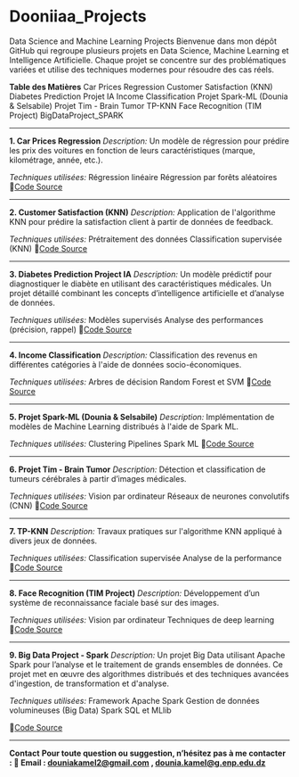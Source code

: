 # Dooniiaa_Projects
Data Science and Machine Learning Projects
Bienvenue dans mon dépôt GitHub qui regroupe plusieurs projets en Data Science, Machine Learning et Intelligence Artificielle. Chaque projet se concentre sur des problématiques variées et utilise des techniques modernes pour résoudre des cas réels.

**Table des Matières**
Car Prices Regression
Customer Satisfaction (KNN)
Diabetes Prediction Projet IA
Income Classification
Projet Spark-ML (Dounia & Selsabile)
Projet Tim - Brain Tumor
TP-KNN
Face Recognition (TIM Project)
BigDataProject_SPARK
____________________________________________________________________________________________
**1. Car Prices Regression**
_Description:_
Un modèle de régression pour prédire les prix des voitures en fonction de leurs caractéristiques (marque, kilométrage, année, etc.).

_Techniques utilisées:_
Régression linéaire
Régression par forêts aléatoires
🔗[Code Source](https://github.com/dooniiaa/Dooniiaa_Projects/blob/main/car_prices_regression%20.ipynb)
____________________________________________________________________________________________
**2. Customer Satisfaction (KNN)**
_Description:_
Application de l'algorithme KNN pour prédire la satisfaction client à partir de données de feedback.

_Techniques utilisées:_
Prétraitement des données
Classification supervisée (KNN)
🔗[Code Source](./Customer_satisfaction_KNN)
____________________________________________________________________________________________
**3. Diabetes Prediction Project IA**
_Description:_
Un modèle prédictif pour diagnostiquer le diabète en utilisant des caractéristiques médicales.
Un projet détaillé combinant les concepts d’intelligence artificielle et d’analyse de données.

_Techniques utilisées:_
Modèles supervisés
Analyse des performances (précision, rappel)
🔗[Code Source](./Diabetes_prediction_ProjetIA)
____________________________________________________________________________________________
**4. Income Classification**
_Description:_
Classification des revenus en différentes catégories à l'aide de données socio-économiques.

_Techniques utilisées:_
Arbres de décision
Random Forest et SVM
🔗[Code Source](./Income_classification)
______________________________________________________________________________________________
**5. Projet Spark-ML (Dounia & Selsabile)**
_Description:_
Implémentation de modèles de Machine Learning distribués à l'aide de Spark ML.

_Techniques utilisées:_
Clustering
Pipelines Spark ML
🔗[Code Source](./Projet_Spark-ML-Dounia_Selsabile)
____________________________________________________________________________________________
**6. Projet Tim - Brain Tumor**
_Description:_
Détection et classification de tumeurs cérébrales à partir d’images médicales.

_Techniques utilisées:_
Vision par ordinateur
Réseaux de neurones convolutifs (CNN)
🔗[Code Source](./Projet_timBrain_tumor)
____________________________________________________________________________________________
**7. TP-KNN**
_Description:_
Travaux pratiques sur l'algorithme KNN appliqué à divers jeux de données.

_Techniques utilisées:_
Classification supervisée
Analyse de la performance
🔗[Code Source](./TP-KNN)
____________________________________________________________________________________________
**8. Face Recognition (TIM Project)**
_Description:_
Développement d’un système de reconnaissance faciale basé sur des images.

_Techniques utilisées:_
Vision par ordinateur
Techniques de deep learning
🔗[Code Source](./BigDataProject_SPARK)
____________________________________________________________________________________________
**9. Big Data Project - Spark**
_Description:_
Un projet Big Data utilisant Apache Spark pour l’analyse et le traitement de grands ensembles de données. Ce projet met en œuvre des algorithmes distribués et des techniques avancées d'ingestion, de transformation et d'analyse.

_Techniques utilisées:_
Framework Apache Spark
Gestion de données volumineuses (Big Data)
Spark SQL et MLlib

🔗[Code Source](./BigDataProject_SPARK)
__________________________________________________________________________________________
**Contact**
**Pour toute question ou suggestion, n’hésitez pas à me contacter :
📧 Email : douniakamel2@gmail.com , dounia.kamel@g.enp.edu.dz**
